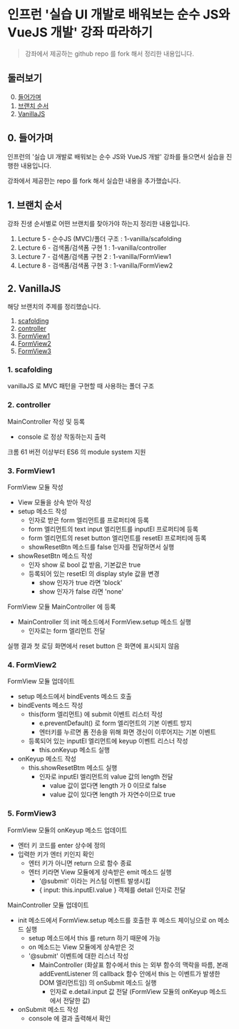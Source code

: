 # 인프런 '실습 UI 개발로 배워보는 순수 JS와 VueJS 개발' 강좌 따라하기
> 강좌에서 제공하는 github repo 를 fork 해서 정리한 내용입니다.

## 둘러보기

0. [들어가며](#0-들어가며)
1. [브랜치 순서](#1-브랜치-순서)
2. [VanillaJS](#2-vanillajs)

## 0. 들어가며

인프런의 '실습 UI 개발로 배워보는 순수 JS와 VueJS 개발' 강좌를 들으면서 실습을 진행한 내용입니다.

강좌에서 제공한는 repo 를 fork 해서 실습한 내용을 추가했습니다.

## 1. 브랜치 순서

강좌 진생 순서별로 어떤 브랜치를 찾아가야 하는지 정리한 내용입니다.

1. Lecture 5 - 순수JS (MVC)/폴더 구조 : 1-vanilla/scafolding
2. Lecture 6 - 검색폼/검색폼 구현 1 : 1-vanilla/controller
3. Lecture 7 - 검색폼/검색폼 구현 2 : 1-vanilla/FormView1
4. Lecture 8 - 검색폼/검색폼 구현 3 : 1-vanilla/FormView2

## 2. VanillaJS

해당 브랜치의 주제를 정리했습니다.

1. [scafolding](#1-scafolding)
2. [controller](#2-controller)
3. [FormView1](#3-formview1)
4. [FormView2](#4-formview2)
5. [FormView3](#5-formview3)

### 1. scafolding

vanillaJS 로 MVC 패턴을 구현할 때 사용하는 폴더 구조

### 2. controller

MainController 작성 및 등록
- console 로 정상 작동하는지 출력

크롬 61 버전 이상부터 ES6 의 module system 지원

### 3. FormView1

FormView 모듈 작성  
- View 모듈을 상속 받아 작성
- setup 메소드 작성
  - 인자로 받은 form 엘리먼트를 프로퍼티에 등록
  - form 엘리먼트의 text input 엘리먼트를 inputEl 프로퍼티에 등록
  - form 엘리먼트의 reset button 엘리먼트를 resetEl 프로퍼티에 등록
  - showResetBtn 메소드를 false 인자를 전달하면서 실행
- showResetBtn 메소드 작성
  - 인자 show 로 bool 값 받음, 기본값은 true
  - 등록되어 있는 resetEl 의 display style 값을 변경
    - show 인자가 true 라면 'block'
    - show 인자가 false 라면 'none'

FormView 모듈 MainController 에 등록
- MainController 의 init 메소드에서 FormView.setup 메소드 실행
  - 인자로는 form 엘리먼트 전달

실행 결과 첫 로딩 화면에서 reset button 은 화면에 표시되지 않음

### 4. FormView2

FormView 모듈 업데이트
- setup 메소드에서 bindEvents 메소드 호출
- bindEvents 메소드 작성
  - this(form 엘리먼트) 에 submit 이벤트 리스터 작성
    - e.preventDefault() 로 form 엘리먼트의 기본 이벤트 방지
    - 엔터키를 누르면 폼 전송을 위해 화면 갱신이 이루어지는 기본 이벤트
  - 등록되어 있는 inputEl 엘리먼트에 keyup 이벤트 리스너 작성
    - this.onKeyup 메소드 실행
- onKeyup 메소드 작성
  - this.showResetBtm 메소드 실행
    - 인자로 inputEl 엘리먼트의 value 값의 length 전달
      - value 값이 없다면 length 가 0 이므로 false
      - value 값이 있다면 length 가 자연수이므로 true

### 5. FormView3

FormView 모듈의 onKeyup 메소드 업데이트
- 엔터 키 코드를 enter 상수에 정의
- 입력한 키가 엔터 키인지 확인
  - 엔터 키가 아니면 return 으로 함수 종료
  - 엔터 키라면 View 모듈에게 상속받은 emit 메소드 실행
    - '@submit' 이라는 커스텀 이벤트 발생시킴
    - { input: this.inputEl.value } 객체를 detail 인자로 전달

MainController 모듈 업데이트
- init 메소드에서 FormView.setup 메소드를 호출한 후 메소드 체이닝으로 on 메소드 실행
  - setup 메소드에서 this 를 return 하기 때문에 가능
  - on 메소드는 View 모듈에게 상속받은 것
  - '@submit' 이벤트에 대한 리스너 작성
    - MainController (화살표 함수에서 this 는 외부 함수의 맥락을 따름, 본래 addEventListener 의 callback 함수 안에서 this 는 이벤트가 발생한 DOM 엘리먼트임) 의 onSubmit 메소드 실행
      - 인자로 e.detail.input 값 전달 (FormView 모듈의 onKeyup 메소드에서 전달한 값)
- onSubmit 메소드 작성
  - console 에 결과 출력해서 확인